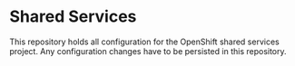 # Shared Services

This repository holds all configuration for the OpenShift shared services project. Any configuration changes have to be persisted in this repository.
